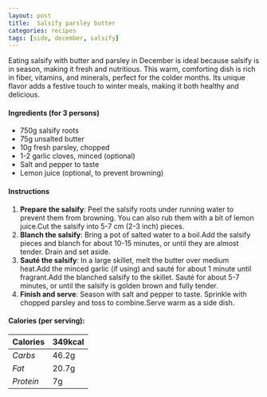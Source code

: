 ```yaml
---
layout: post
title:  Salsify parsley butter
categories: recipes
tags: [side, december, salsify]
---
```


Eating salsify with butter and parsley in December is ideal because salsify is in season, making it fresh and nutritious. This warm, comforting dish is rich in fiber, vitamins, and minerals, perfect for the colder months. Its unique flavor adds a festive touch to winter meals, making it both healthy and delicious.

#### Ingredients (for 3 persons)
- 750g salsify roots
- 75g unsalted butter
- 10g fresh parsley, chopped
- 1-2 garlic cloves, minced (optional)
- Salt and pepper to taste
- Lemon juice (optional, to prevent browning)

#### Instructions

1. **Prepare the salsify**: Peel the salsify roots under running water to prevent them from browning. You can also rub them with a bit of lemon juice.Cut the salsify into 5-7 cm (2-3 inch) pieces.
2. **Blanch the salsify**: Bring a pot of salted water to a boil.Add the salsify pieces and blanch for about 10-15 minutes, or until they are almost tender. Drain and set aside.
3. **Sauté the salsify**: In a large skillet, melt the butter over medium heat.Add the minced garlic (if using) and sauté for about 1 minute until fragrant.Add the blanched salsify to the skillet. Sauté for about 5-7 minutes, or until the salsify is golden brown and fully tender.
4. **Finish and serve**: Season with salt and pepper to taste. Sprinkle with chopped parsley and toss to combine.Serve warm as a side dish.

#### Calories (per serving):

| **Calories** | 349kcal |
| ----------- | ----------- |
| *Carbs* | 46.2g |
| *Fat* | 20.7g |
| *Protein* | 7g |